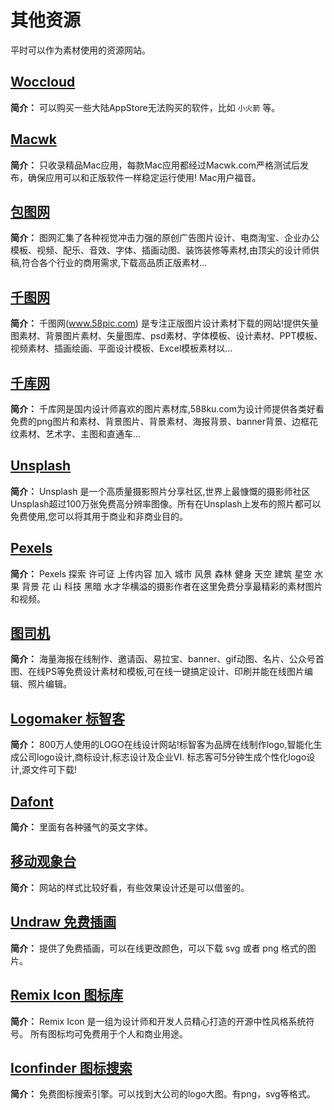 # 其他资源

平时可以作为素材使用的资源网站。

## [Woccloud](https://shop.woccloud.net/)

**简介：** 可以购买一些大陆AppStore无法购买的软件，比如 `小火箭` 等。

## [Macwk](https://macwk.com/)

**简介：** 只收录精品Mac应用，每款Mac应用都经过Macwk.com严格测试后发布，确保应用可以和正版软件一样稳定运行使用! Mac用户福音。

## [包图网](https://ibaotu.com/)

**简介：** 图网汇集了各种视觉冲击力强的原创广告图片设计、电商淘宝、企业办公模板、视频、配乐、音效、字体、插画动图、装饰装修等素材,由顶尖的设计师供稿,符合各个行业的商用需求,下载高品质正版素材...

## [千图网](https://www.58pic.com/)

**简介：** 千图网(www.58pic.com) 是专注正版图片设计素材下载的网站!提供矢量图素材、背景图片素材、矢量图库、psd素材、字体模板、设计素材、PPT模板、视频素材、插画绘画、平面设计模板、Excel模板素材以...

## [千库网](https://588ku.com/)

**简介：** 千库网是国内设计师喜欢的图片素材库,588ku.com为设计师提供各类好看免费的png图片和素材、背景图片、背景素材、海报背景、banner背景、边框花纹素材、艺术字、主图和直通车...

## [Unsplash](https://unsplash.com/)

**简介：** Unsplash 是一个高质量摄影照片分享社区,世界上最慷慨的摄影师社区Unsplash超过100万张免费高分辨率图像。所有在Unsplash上发布的照片都可以免费使用,您可以将其用于商业和非商业目的。

## [Pexels](https://www.pexels.com/zh-cn/)

**简介：** Pexels 探索 许可证 上传内容 加入 城市 风景 森林 健身 天空 建筑 星空 水果 背景 花 山 科技 黑暗 水才华横溢的摄影作者在这里免费分享最精彩的素材图片和视频。

## [图司机](https://www.tusij.com/)

**简介：** 海量海报在线制作、邀请函、易拉宝、banner、gif动图、名片、公众号首图、在线PS等免费设计素材和模板,可在线一键搞定设计、印刷并能在线图片编辑、照片编辑。

## [Logomaker 标智客](https://www.logomaker.com.cn/)

**简介：** 800万人使用的LOGO在线设计网站!标智客为品牌在线制作logo,智能化生成公司logo设计,商标设计,标志设计及企业VI. 标志客可5分钟生成个性化logo设计,源文件可下载!

## [Dafont](https://www.dafont.com/)

**简介：** 里面有各种骚气的英文字体。

## [移动观象台](http://mi.talkingdata.com/index.html)

**简介：** 网站的样式比较好看，有些效果设计还是可以借鉴的。

## [Undraw 免费插画](https://undraw.co/)

**简介：** 提供了免费插画，可以在线更改颜色，可以下载 svg 或者 png 格式的图片。

## [Remix Icon 图标库](http://remixicon.cn/)

**简介：** Remix Icon 是一组为设计师和开发人员精心打造的开源中性风格系统符号。
所有图标均可免费用于个人和商业用途。

## [Iconfinder 图标搜索](https://www.iconfinder.com/)

**简介：** 免费图标搜索引擎。可以找到大公司的logo大图。有png，svg等格式。

